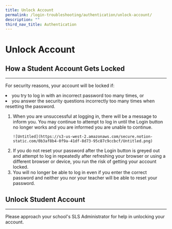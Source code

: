 ```yaml
---
title: Unlock Account
permalink: /login-troubleshooting/authentication/unlock-account/
description: ""
third_nav_title: Authentication
---
```

<h1 id="unlock-account">Unlock Account</h1>
<h2 id="-how-a-student-account-gets-locked-">How a Student Account Gets Locked</h2>
<hr>
<p>For security reasons, your account will be locked if:</p>
<li>you try to log in with an incorrect password too many times, or</li>
<li>you answer the security questions incorrectly too many times when resetting the password.</li>
<ol><li>When you are unsuccessful at logging in, there will be a message to inform you. You may continue to attempt to log in until the Login button no longer works and you are informed you are unable to continue.</li>
<pre><code>![<span class="hljs-string">Untitled</span>](<span class="hljs-link">https://s3-us-west-2.amazonaws.com/secure.notion-static.com/0b3af8b4-0f9a-41df-8d73-95c87c9ccbcf/Untitled.png</span>)
</code></pre>
<li>If you do not reset your password after the Login button is greyed out and attempt to log in repeatedly after refreshing your browser or using a different browser or device, you run the risk of getting your account locked.</li>
<li>You will no longer be able to log in even if you enter the correct password and neither you nor your teacher will be able to reset your password.</li>
</ol>
<h2 id="-unlock-student-account-">Unlock Student Account</h2>
<hr>
<p>Please approach your school's SLS Administrator for help in unlocking your account.</p>
